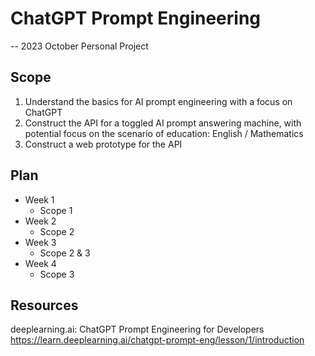 # ChatGPT Prompt Engineering

-- 2023 October Personal Project

## Scope

1. Understand the basics for AI prompt engineering with a focus on ChatGPT
2. Construct the API for a toggled AI prompt answering machine, with potential focus on the scenario of education: English / Mathematics
3. Construct a web prototype for the API

## Plan

- Week 1
  - Scope 1
- Week 2
  - Scope 2
- Week 3
  - Scope 2 & 3
- Week 4
  - Scope 3

## Resources

deeplearning.ai: ChatGPT Prompt Engineering for Developers
https://learn.deeplearning.ai/chatgpt-prompt-eng/lesson/1/introduction


